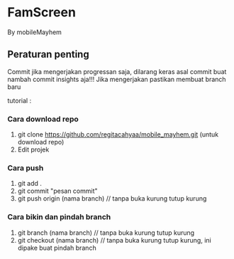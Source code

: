 # FamScreen
By mobileMayhem

## Peraturan penting
Commit jika mengerjakan progressan saja, dilarang keras asal commit buat nambah commit insights aja!!!
Jika mengerjakan pastikan membuat branch baru 

tutorial :

### Cara download repo
1. git clone https://github.com/regitacahyaa/mobile_mayhem.git (untuk download repo)
2. Edit projek

### Cara push
1. git add .
2. git commit "pesan commit"
3. git push origin (nama branch) // tanpa buka kurung tutup kurung

### Cara bikin dan pindah branch
1. git branch (nama branch) // tanpa buka kurung tutup kurung
3. git checkout (nama branch) // tanpa buka kurung tutup kurung, ini dipake buat pindah branch
